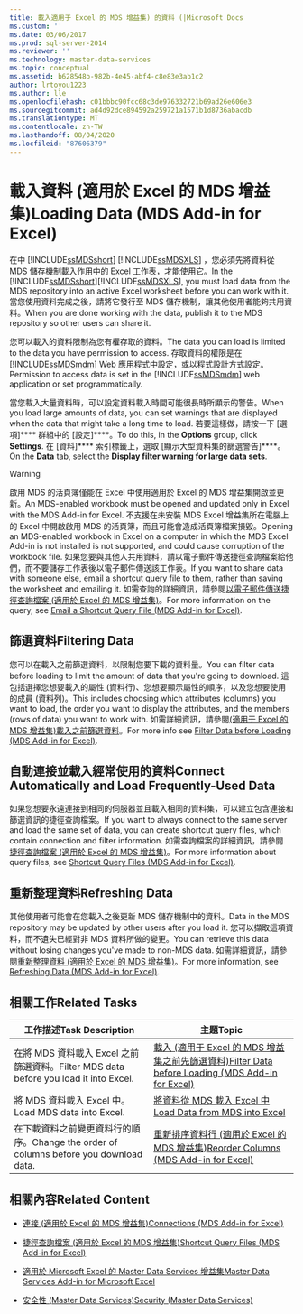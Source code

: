 ```yaml
---
title: 載入適用于 Excel 的 MDS 增益集) 的資料 (|Microsoft Docs
ms.custom: ''
ms.date: 03/06/2017
ms.prod: sql-server-2014
ms.reviewer: ''
ms.technology: master-data-services
ms.topic: conceptual
ms.assetid: b628548b-982b-4e45-abf4-c8e83e3ab1c2
author: lrtoyou1223
ms.author: lle
ms.openlocfilehash: c01bbbc90fcc68c3de976332721b69ad26e606e3
ms.sourcegitcommit: ad4d92dce894592a259721a1571b1d8736abacdb
ms.translationtype: MT
ms.contentlocale: zh-TW
ms.lasthandoff: 08/04/2020
ms.locfileid: "87606379"
---
```

# <a name="loading-data-mds-add-in-for-excel"></a><span data-ttu-id="00ee7-102">載入資料 (適用於 Excel 的 MDS 增益集)</span><span class="sxs-lookup"><span data-stu-id="00ee7-102">Loading Data (MDS Add-in for Excel)</span></span>
  <span data-ttu-id="00ee7-103">在中 [!INCLUDE[ssMDSshort](../../includes/ssmdsshort-md.md)] [!INCLUDE[ssMDSXLS](../../includes/ssmdsxls-md.md)] ，您必須先將資料從 MDS 儲存機制載入作用中的 Excel 工作表，才能使用它。</span><span class="sxs-lookup"><span data-stu-id="00ee7-103">In the [!INCLUDE[ssMDSshort](../../includes/ssmdsshort-md.md)][!INCLUDE[ssMDSXLS](../../includes/ssmdsxls-md.md)], you must load data from the MDS repository into an active Excel worksheet before you can work with it.</span></span> <span data-ttu-id="00ee7-104">當您使用資料完成之後，請將它發行至 MDS 儲存機制，讓其他使用者能夠共用資料。</span><span class="sxs-lookup"><span data-stu-id="00ee7-104">When you are done working with the data, publish it to the MDS repository so other users can share it.</span></span>  
  
 <span data-ttu-id="00ee7-105">您可以載入的資料限制為您有權存取的資料。</span><span class="sxs-lookup"><span data-stu-id="00ee7-105">The data you can load is limited to the data you have permission to access.</span></span> <span data-ttu-id="00ee7-106">存取資料的權限是在 [!INCLUDE[ssMDSmdm](../../includes/ssmdsmdm-md.md)] Web 應用程式中設定，或以程式設計方式設定。</span><span class="sxs-lookup"><span data-stu-id="00ee7-106">Permission to access data is set in the [!INCLUDE[ssMDSmdm](../../includes/ssmdsmdm-md.md)] web application or set programmatically.</span></span>  
  
 <span data-ttu-id="00ee7-107">當您載入大量資料時，可以設定資料載入時間可能很長時所顯示的警告。</span><span class="sxs-lookup"><span data-stu-id="00ee7-107">When you load large amounts of data, you can set warnings that are displayed when the data that might take a long time to load.</span></span> <span data-ttu-id="00ee7-108">若要這樣做，請按一下 [選項]\*\*\*\* 群組中的 [設定]\*\*\*\*。</span><span class="sxs-lookup"><span data-stu-id="00ee7-108">To do this, in the **Options** group, click **Settings**.</span></span> <span data-ttu-id="00ee7-109">在 [資料]\*\*\*\* 索引標籤上，選取 [顯示大型資料集的篩選警告]\*\*\*\*。</span><span class="sxs-lookup"><span data-stu-id="00ee7-109">On the **Data** tab, select the **Display filter warning for large data sets**.</span></span>  
  
> [!WARNING]  
>  <span data-ttu-id="00ee7-110">啟用 MDS 的活頁簿僅能在 Excel 中使用適用於 Excel 的 MDS 增益集開啟並更新。</span><span class="sxs-lookup"><span data-stu-id="00ee7-110">An MDS-enabled workbook must be opened and updated only in Excel with the MDS Add-in for Excel.</span></span> <span data-ttu-id="00ee7-111">不支援在未安裝 MDS Excel 增益集所在電腦上的 Excel 中開啟啟用 MDS 的活頁簿，而且可能會造成活頁簿檔案損毀。</span><span class="sxs-lookup"><span data-stu-id="00ee7-111">Opening an MDS-enabled workbook in Excel on a computer in which the MDS Excel Add-in is not installed is not supported, and could cause corruption of the workbook file.</span></span> <span data-ttu-id="00ee7-112">如果您要與其他人共用資料，請以電子郵件傳送捷徑查詢檔案給他們，而不要儲存工作表後以電子郵件傳送該工作表。</span><span class="sxs-lookup"><span data-stu-id="00ee7-112">If you want to share data with someone else, email a shortcut query file to them, rather than saving the worksheet and emailing it.</span></span> <span data-ttu-id="00ee7-113">如需查詢的詳細資訊，請參閱[以電子郵件傳送捷徑查詢檔案 &#40;適用於 Excel 的 MDS 增益集&#41;](email-a-shortcut-query-file-mds-add-in-for-excel.md)。</span><span class="sxs-lookup"><span data-stu-id="00ee7-113">For more information on the query, see [Email a Shortcut Query File &#40;MDS Add-in for Excel&#41;](email-a-shortcut-query-file-mds-add-in-for-excel.md).</span></span>  
  
## <a name="filtering-data"></a><span data-ttu-id="00ee7-114">篩選資料</span><span class="sxs-lookup"><span data-stu-id="00ee7-114">Filtering Data</span></span>  
 <span data-ttu-id="00ee7-115">您可以在載入之前篩選資料，以限制您要下載的資料量。</span><span class="sxs-lookup"><span data-stu-id="00ee7-115">You can filter data before loading to limit the amount of data that you're going to download.</span></span> <span data-ttu-id="00ee7-116">這包括選擇您想要載入的屬性 (資料行)、您想要顯示屬性的順序，以及您想要使用的成員 (資料列)。</span><span class="sxs-lookup"><span data-stu-id="00ee7-116">This includes choosing which attributes (columns) you want to load, the order you want to display the attributes, and the members (rows of data) you want to work with.</span></span> <span data-ttu-id="00ee7-117">如需詳細資訊，請參閱[&#40;適用于 Excel 的 MDS 增益集&#41;載入之前篩選資料](filter-data-before-exporting-mds-add-in-for-excel.md)。</span><span class="sxs-lookup"><span data-stu-id="00ee7-117">For more info see [Filter Data before Loading &#40;MDS Add-in for Excel&#41;](filter-data-before-exporting-mds-add-in-for-excel.md).</span></span>  
  
## <a name="connect-automatically-and-load-frequently-used-data"></a><span data-ttu-id="00ee7-118">自動連接並載入經常使用的資料</span><span class="sxs-lookup"><span data-stu-id="00ee7-118">Connect Automatically and Load Frequently-Used Data</span></span>  
 <span data-ttu-id="00ee7-119">如果您想要永遠連接到相同的伺服器並且載入相同的資料集，可以建立包含連接和篩選資訊的捷徑查詢檔案。</span><span class="sxs-lookup"><span data-stu-id="00ee7-119">If you want to always connect to the same server and load the same set of data, you can create shortcut query files, which contain connection and filter information.</span></span> <span data-ttu-id="00ee7-120">如需查詢檔案的詳細資訊，請參閱 [捷徑查詢檔案 &#40;適用於 Excel 的 MDS 增益集&#41;](shortcut-query-files-mds-add-in-for-excel.md)。</span><span class="sxs-lookup"><span data-stu-id="00ee7-120">For more information about query files, see [Shortcut Query Files &#40;MDS Add-in for Excel&#41;](shortcut-query-files-mds-add-in-for-excel.md).</span></span>  
  
## <a name="refreshing-data"></a><span data-ttu-id="00ee7-121">重新整理資料</span><span class="sxs-lookup"><span data-stu-id="00ee7-121">Refreshing Data</span></span>  
 <span data-ttu-id="00ee7-122">其他使用者可能會在您載入之後更新 MDS 儲存機制中的資料。</span><span class="sxs-lookup"><span data-stu-id="00ee7-122">Data in the MDS repository may be updated by other users after you load it.</span></span> <span data-ttu-id="00ee7-123">您可以擷取這項資料，而不遺失已經對非 MDS 資料所做的變更。</span><span class="sxs-lookup"><span data-stu-id="00ee7-123">You can retrieve this data without losing changes you've made to non-MDS data.</span></span> <span data-ttu-id="00ee7-124">如需詳細資訊，請參閱[重新整理資料 &#40;適用於 Excel 的 MDS 增益集&#41;](refreshing-data-mds-add-in-for-excel.md)。</span><span class="sxs-lookup"><span data-stu-id="00ee7-124">For more information, see [Refreshing Data &#40;MDS Add-in for Excel&#41;](refreshing-data-mds-add-in-for-excel.md).</span></span>  
  
## <a name="related-tasks"></a><span data-ttu-id="00ee7-125">相關工作</span><span class="sxs-lookup"><span data-stu-id="00ee7-125">Related Tasks</span></span>  
  
|<span data-ttu-id="00ee7-126">工作描述</span><span class="sxs-lookup"><span data-stu-id="00ee7-126">Task Description</span></span>|<span data-ttu-id="00ee7-127">主題</span><span class="sxs-lookup"><span data-stu-id="00ee7-127">Topic</span></span>|  
|----------------------|-----------|  
|<span data-ttu-id="00ee7-128">在將 MDS 資料載入 Excel 之前篩選資料。</span><span class="sxs-lookup"><span data-stu-id="00ee7-128">Filter MDS data before you load it into Excel.</span></span>|[<span data-ttu-id="00ee7-129">載入 &#40;適用于 Excel 的 MDS 增益集之前先篩選資料&#41;</span><span class="sxs-lookup"><span data-stu-id="00ee7-129">Filter Data before Loading &#40;MDS Add-in for Excel&#41;</span></span>](filter-data-before-exporting-mds-add-in-for-excel.md)|  
|<span data-ttu-id="00ee7-130">將 MDS 資料載入 Excel 中。</span><span class="sxs-lookup"><span data-stu-id="00ee7-130">Load MDS data into Excel.</span></span>|[<span data-ttu-id="00ee7-131">將資料從 MDS 載入 Excel 中</span><span class="sxs-lookup"><span data-stu-id="00ee7-131">Load Data from MDS into Excel</span></span>](export-data-to-excel-from-master-data-services.md)|  
|<span data-ttu-id="00ee7-132">在下載資料之前變更資料行的順序。</span><span class="sxs-lookup"><span data-stu-id="00ee7-132">Change the order of columns before you download data.</span></span>|[<span data-ttu-id="00ee7-133">重新排序資料行 &#40;適用於 Excel 的 MDS 增益集&#41;</span><span class="sxs-lookup"><span data-stu-id="00ee7-133">Reorder Columns &#40;MDS Add-in for Excel&#41;</span></span>](reorder-columns-mds-add-in-for-excel.md)|  
  
## <a name="related-content"></a><span data-ttu-id="00ee7-134">相關內容</span><span class="sxs-lookup"><span data-stu-id="00ee7-134">Related Content</span></span>  
  
-   [<span data-ttu-id="00ee7-135">連接 &#40;適用於 Excel 的 MDS 增益集&#41;</span><span class="sxs-lookup"><span data-stu-id="00ee7-135">Connections &#40;MDS Add-in for Excel&#41;</span></span>](connections-mds-add-in-for-excel.md)  
  
-   [<span data-ttu-id="00ee7-136">捷徑查詢檔案 &#40;適用於 Excel 的 MDS 增益集&#41;</span><span class="sxs-lookup"><span data-stu-id="00ee7-136">Shortcut Query Files &#40;MDS Add-in for Excel&#41;</span></span>](shortcut-query-files-mds-add-in-for-excel.md)  
  
-   [<span data-ttu-id="00ee7-137">適用於 Microsoft Excel 的 Master Data Services 增益集</span><span class="sxs-lookup"><span data-stu-id="00ee7-137">Master Data Services Add-in for Microsoft Excel</span></span>](master-data-services-add-in-for-microsoft-excel.md)  
  
-   [<span data-ttu-id="00ee7-138">安全性 &#40;Master Data Services&#41;</span><span class="sxs-lookup"><span data-stu-id="00ee7-138">Security &#40;Master Data Services&#41;</span></span>](../security-master-data-services.md)  
  
  

